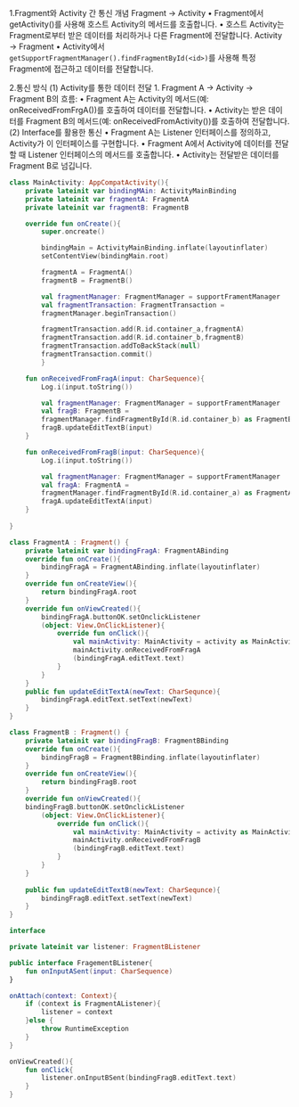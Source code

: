 1.Fragment와 Activity 간 통신 개념
Fragment → Activity
	•	Fragment에서 getActivity()를 사용해 호스트 Activity의 메서드를 호출합니다.
	•	호스트 Activity는 Fragment로부터 받은 데이터를 처리하거나 다른 Fragment에 전달합니다.
Activity → Fragment
	•	Activity에서 `getSupportFragmentManager().findFragmentById(<id>)`를 사용해 특정 Fragment에 접근하고 데이터를 전달합니다.

2.통신 방식
(1) Activity를 통한 데이터 전달
	1.	Fragment A → Activity → Fragment B의 흐름:
	•	Fragment A는 Activity의 메서드(예: onReceivedFromFrgA())를 호출하여 데이터를 전달합니다.
	•	Activity는 받은 데이터를 Fragment B의 메서드(예: onReceivedFromActivity())를 호출하여 전달합니다.
(2) Interface를 활용한 통신
	•	Fragment A는 Listener 인터페이스를 정의하고, Activity가 이 인터페이스를 구현합니다.
	•	Fragment A에서 Activity에 데이터를 전달할 때 Listener 인터페이스의 메서드를 호출합니다.
	•	Activity는 전달받은 데이터를 Fragment B로 넘깁니다.

```kotlin
class MainActivity: AppCompatActivity(){
	private lateinit var bindingMAin: ActivityMainBinding
	private lateinit var fragmentA: FragmentA
	private lateinit var fragmentB: FragmentB

	override fun onCreate(){
		super.oncreate()

		bindingMain = ActivityMainBinding.inflate(layoutinflater)
		setContentView(bindingMain.root)

		fragmentA = FragmentA()
		fragmentB = FragmentB()

		val fragmentManager: FragmentManager = supportFramentManager
		val fragmentTransaction: FragmentTransaction = 
		fragmentManager.beginTransaction()

		fragmentTransaction.add(R.id.container_a,fragmentA)
		fragmentTransaction.add(R.id.container_b,fragmentB)
		fragmentTransaction.addToBackStack(null)
		fragmentTransaction.commit()
		}

	fun onReceivedFromFragA(input: CharSequence){
		Log.i(input.toString())

		val fragmentManager: FragmentManager = supportFramentManager
		val fragB: FragmentB =
		fragmentManager.findFragmentById(R.id.container_b) as FragmentB
		fragB.updateEditTextB(input)
	}

	fun onReceivedFromFragB(input: CharSequence){
		Log.i(input.toString())

		val fragmentManager: FragmentManager = supportFramentManager
		val fragA: FragmentA =
		fragmentManager.findFragmentById(R.id.container_a) as FragmentA
		fragA.updateEditTextA(input)
	}
		
}
```

```kotlin
class FragmentA : Fragment() {
	private lateinit var bindingFragA: FragmentABinding
	override fun onCreate(){
		bindingFragA = FragmentABinding.inflate(layoutinflater)
	}
	override fun onCreateView(){
		return bindingFragA.root
	}
	override fun onViewCreated(){
		bindingFragA.buttonOK.setOnclickListener
		(object: View.OnClickListener){
			override fun onClick(){
				val mainActivity: MainActivity = activity as MainActivity
				mainActivity.onReceivedFromFragA
				(bindingFragA.editText.text)
			}
		}
	}
	public fun updateEditTextA(newText: CharSequnce){
		bindingFragA.editText.setText(newText)
	}
}
```

```kotlin
class FragmentB : Fragment() {
	private lateinit var bindingFragB: FragmentBBinding
	override fun onCreate(){
		bindingFragB = FragmentBBinding.inflate(layoutinflater)
	}
	override fun onCreateView(){
		return bindingFragB.root
	}
	override fun onViewCreated(){
	bindingFragB.buttonOK.setOnclickListener
		(object: View.OnClickListener){
			override fun onClick(){
				val mainActivity: MainActivity = activity as MainActivity
				mainActivity.onReceivedFromFragB
				(bindingFragB.editText.text)
			}
		}
	}
		
	public fun updateEditTextB(newText: CharSequnce){
		bindingFragB.editText.setText(newText)
	}
}
```

```kotlin
interface

private lateinit var listener: FragmentBListener

public interface FragementBListener{
	fun onInputASent(input: CharSequence)
}

onAttach(context: Context){
	if (context is FragmentAListener){
		listener = context
	}else {
		throw RuntimeException
	}
}

onViewCreated(){
	fun onClick{
		listener.onInputBSent(bindingFragB.editText.text)
	}
}
```